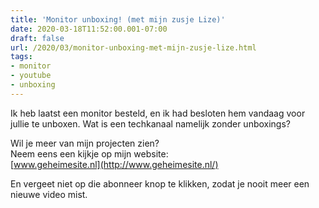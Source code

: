 ```yaml
---
title: 'Monitor unboxing! (met mijn zusje Lize)'
date: 2020-03-18T11:52:00.001-07:00
draft: false
url: /2020/03/monitor-unboxing-met-mijn-zusje-lize.html
tags: 
- monitor
- youtube
- unboxing
---
```


  
  
Ik heb laatst een monitor besteld, en ik had besloten hem vandaag voor jullie te unboxen. Wat is een techkanaal namelijk zonder unboxings?  
  
Wil je meer van mijn projecten zien?  
Neem eens een kijkje op mijn website:  
[www.geheimesite.nl](http://www.geheimesite.nl/)  
  
En vergeet niet op die abonneer knop te klikken, zodat je nooit meer een nieuwe video mist.
